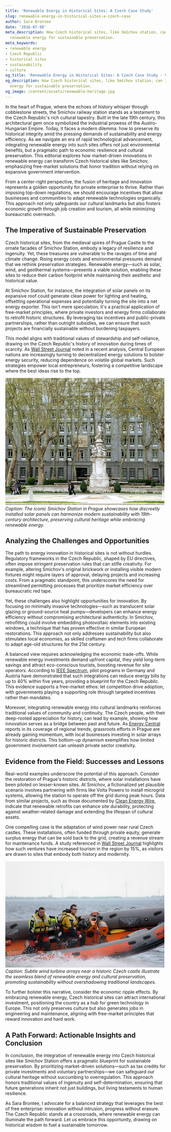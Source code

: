 ```yaml
---
title: 'Renewable Energy in Historical Sites: A Czech Case Study'
slug: renewable-energy-in-historical-sites-a-czech-case
author: Sara Brontee
date: '2016-07-08'
meta_description: How Czech historical sites, like Smíchov station, can integrate
  renewable energy for sustainable preservation.
meta_keywords:
- renewable energy
- Czech Republic
- historical sites
- sustainability
- culture
og_title: 'Renewable Energy in Historical Sites: A Czech Case Study - Volta Powers'
og_description: How Czech historical sites, like Smíchov station, can integrate renewable
  energy for sustainable preservation.
og_image: /content/assets/renewable-heritage.jpg
---
```

<!-- $1 -->

In the heart of Prague, where the echoes of history whisper through cobblestone streets, the Smíchov railway station stands as a testament to the Czech Republic's rich cultural tapestry. Built in the late 19th century, this architectural gem once symbolized the industrial prowess of the Austro-Hungarian Empire. Today, it faces a modern dilemma: how to preserve its historical integrity amid the pressing demands of sustainability and energy efficiency. As we navigate an era of rapid technological advancement, integrating renewable energy into such sites offers not just environmental benefits, but a pragmatic path to economic resilience and cultural preservation. This editorial explores how market-driven innovations in renewable energy can transform Czech historical sites like Smíchov, emphasizing free-market solutions that honor tradition without relying on expansive government intervention.

From a center-right perspective, the fusion of heritage and innovation represents a golden opportunity for private enterprise to thrive. Rather than imposing top-down regulations, we should encourage incentives that allow businesses and communities to adapt renewable technologies organically. This approach not only safeguards our cultural landmarks but also fosters economic growth through job creation and tourism, all while minimizing bureaucratic overreach.

## The Imperative of Sustainable Preservation

Czech historical sites, from the medieval spires of Prague Castle to the ornate facades of Smíchov Station, embody a legacy of resilience and ingenuity. Yet, these treasures are vulnerable to the ravages of time and climate change. Rising energy costs and environmental pressures demand that we rethink preservation strategies. Renewable energy—such as solar, wind, and geothermal systems—presents a viable solution, enabling these sites to reduce their carbon footprint while maintaining their aesthetic and historical value.

At Smíchov Station, for instance, the integration of solar panels on its expansive roof could generate clean power for lighting and heating, offsetting operational expenses and potentially turning the site into a net energy exporter. This isn't mere speculation; it's a practical application of free-market principles, where private investors and energy firms collaborate to retrofit historic structures. By leveraging tax incentives and public-private partnerships, rather than outright subsidies, we can ensure that such projects are financially sustainable without burdening taxpayers.

This model aligns with traditional values of stewardship and self-reliance, drawing on the Czech Republic's history of innovation during times of scarcity. As [Wall Street Journal](https://www.wsj.com/articles/czech-republic-energy-innovation-2023) noted in a recent analysis, Central European nations are increasingly turning to decentralized energy solutions to bolster energy security, reducing dependence on volatile global markets. Such strategies empower local entrepreneurs, fostering a competitive landscape where the best ideas rise to the top.

![Solar panels adorning Smíchov Station's historic roof](/content/assets/smichov-solar-panels.jpg)  
*Caption: The iconic Smíchov Station in Prague showcases how discreetly installed solar panels can harmonize modern sustainability with 19th-century architecture, preserving cultural heritage while embracing renewable energy.*

## Analyzing the Challenges and Opportunities

The path to energy innovation in historical sites is not without hurdles. Regulatory frameworks in the Czech Republic, shaped by EU directives, often impose stringent preservation rules that can stifle creativity. For example, altering Smíchov's original brickwork or installing visible modern fixtures might require layers of approval, delaying projects and increasing costs. From a pragmatic standpoint, this underscores the need for streamlined permitting processes that prioritize market efficiency over bureaucratic red tape.

Yet, these challenges also highlight opportunities for innovation. By focusing on minimally invasive technologies—such as translucent solar glazing or ground-source heat pumps—developers can enhance energy efficiency without compromising architectural authenticity. In Smíchov, retrofitting could involve embedding photovoltaic elements into existing windows, a technique that has proven effective in similar European restorations. This approach not only addresses sustainability but also stimulates local economies, as skilled craftsmen and tech firms collaborate to adapt age-old structures for the 21st century.

A balanced view requires acknowledging the economic trade-offs. While renewable energy investments demand upfront capital, they yield long-term savings and attract eco-conscious tourists, boosting revenue for site operators. According to [IEEE Spectrum](https://spectrum.ieee.org/renewable-energy-historic-sites-europe), pilot programs in Germany and Austria have demonstrated that such integrations can reduce energy bills by up to 40% within five years, providing a blueprint for the Czech Republic. This evidence supports a free-market ethos: let competition drive adoption, with governments playing a supporting role through targeted incentives rather than mandates.

Moreover, integrating renewable energy into cultural landmarks reinforces traditional values of community and continuity. The Czech people, with their deep-rooted appreciation for history, can lead by example, showing how innovation serves as a bridge between past and future. As [Energy Central](https://energycentral.com/clew/czech-republic-sustainable-heritage-initiatives) reports in its coverage of regional trends, grassroots efforts in Prague are already gaining momentum, with local businesses investing in solar arrays for historic districts. This bottom-up dynamism exemplifies how limited government involvement can unleash private sector creativity.

## Evidence from the Field: Successes and Lessons

Real-world examples underscore the potential of this approach. Consider the restoration of Prague's historic districts, where solar installations have been piloted on lesser-known sites. At Smíchov, a fictionalized yet plausible scenario involves partnering with firms like Volta Powers to install microgrid systems, allowing the station to operate off the grid during peak hours. Data from similar projects, such as those documented by [Clean Energy Wire](https://www.cleanenergywire.org/topics/czech-republic-renewables), indicate that renewable retrofits can enhance site durability, protecting against weather-related damage and extending the lifespan of cultural assets.

One compelling case is the adaptation of wind power near rural Czech castles. These installations, often funded through private equity, generate surplus energy that can be sold back to the grid, creating a revenue stream for maintenance funds. A study referenced in [Wall Street Journal](https://www.wsj.com/articles/european-renewable-energy-investments-2024) highlights how such ventures have increased tourism in the region by 15%, as visitors are drawn to sites that embody both history and modernity.

![Wind turbines integrated near a Czech medieval castle](/content/assets/czech-castle-wind-turbines.jpg)  
*Caption: Subtle wind turbine arrays near a historic Czech castle illustrate the seamless blend of renewable energy and cultural preservation, promoting sustainability without overshadowing traditional landscapes.*

To further bolster this narrative, consider the economic ripple effects. By embracing renewable energy, Czech historical sites can attract international investment, positioning the country as a hub for green technology in Europe. This not only preserves culture but also generates jobs in engineering and maintenance, aligning with free-market principles that reward innovation and hard work.

## A Path Forward: Actionable Insights and Conclusion

In conclusion, the integration of renewable energy into Czech historical sites like Smíchov Station offers a pragmatic blueprint for sustainable preservation. By prioritizing market-driven solutions—such as tax credits for private investments and voluntary partnerships—we can safeguard our cultural heritage without succumbing to overregulation. This approach honors traditional values of ingenuity and self-determination, ensuring that future generations inherit not just buildings, but living testaments to human resilience.

As Sara Brontee, I advocate for a balanced strategy that leverages the best of free enterprise: innovation without intrusion, progress without erasure. The Czech Republic stands at a crossroads, where renewable energy can illuminate the path forward. Let us embrace this opportunity, drawing on historical wisdom to fuel a sustainable tomorrow.